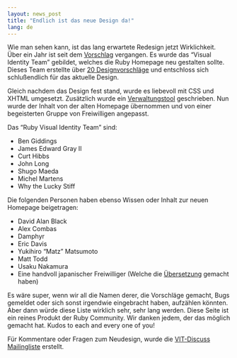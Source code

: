 ```yaml
---
layout: news_post
title: "Endlich ist das neue Design da!"
lang: de
---
```


Wie man sehen kann, ist das lang erwartete Redesign jetzt Wirklichkeit.
Über ein Jahr ist seit dem [Vorschlag][1] vergangen. Es wurde das
“Visual Identity Team” gebildet, welches die Ruby Homepage neu gestalten
sollte. Dieses Team erstellte über [20 Designvorschläge][2] und
entschloss sich schlußendlich für das aktuelle Design.

Gleich nachdem das Design fest stand, wurde es liebevoll mit CSS und
XHTML umgesetzt. Zusätzlich wurde ein [Verwaltungstool][3] geschrieben.
Nun wurde der Inhalt von der alten Homepage übernommen und von einer
begeisterten Gruppe von Freiwilligen angepasst.

Das “Ruby Visual Identity Team” sind:

* Ben Giddings
* James Edward Gray II
* Curt Hibbs
* John Long
* Shugo Maeda
* Michel Martens
* Why the Lucky Stiff

Die folgenden Personen haben ebenso Wissen oder Inhalt zur neuen
Homepage beigetragen:

* David Alan Black
* Alex Combas
* Damphyr
* Eric Davis
* Yukihiro “Matz” Matsumoto
* Matt Todd
* Usaku Nakamura
* Eine handvoll japanischer Freiwilliger (Welche die [Übersetzung](/ja/)
  gemacht haben)

Es wäre super, wenn wir all die Namen derer, die Vorschläge gemacht,
Bugs gemeldet oder sich sonst irgendwie eingebracht haben, aufzählen
könnten. Aber dann würde diese Liste wirklich sehr, sehr lang werden.
Diese Seite ist ein reines Produkt der Ruby Community. Wir danken jedem,
der das möglich gemacht hat. Kudos to each and every one of you!

Für Kommentare oder Fragen zum Neudesign, wurde die [VIT-Discuss
Mailingliste][4] erstellt.



[1]: http://blade.nagaokaut.ac.jp/cgi-bin/scat.rb/ruby/ruby-talk/131284 
[2]: http://redhanded.hobix.com/redesign2005/ 
[3]: http://radiantcms.org 
[4]: http://rubyforge.org/mailman/listinfo/vit-discuss/ 
